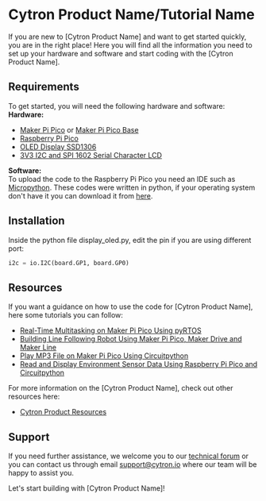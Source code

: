 # Cytron Product Name/Tutorial Name
If you are new to [Cytron Product Name] and want to get started quickly, you are in the right place! Here you will find all the information you need to set up your hardware and software and start coding with the [Cytron Product Name].  

## Requirements  
To get started, you will need the following hardware and software:  
**Hardware:**  
* [Maker Pi Pico](https://www.cytron.io/p-maker-pi-pico) or [Maker Pi Pico Base](https://www.cytron.io/p-maker-pi-pico-nb)  
* [Raspberry Pi Pico](https://www.raspberrypi.org/documentation/pico/getting-started/)  
* [OLED Display SSD1306](https://my.cytron.io/p-oled-i2c-0.96inch-128x64-blue-display)  
* [3V3 I2C and SPI 1602 Serial Character LCD](https://my.cytron.io/p-3v3-i2c-and-spi-1602-serial-character-lcd)  


**Software:**  
To upload the code to the Raspberry Pi Pico you need an IDE such as [Micropython](https://micropython.org/download/).
These codes were written in python, if your operating system don't have it you can download it from [here](https://www.python.org/downloads/).

## Installation 
Inside the python file display_oled.py, edit the pin if you are using different port:

```python
i2c = io.I2C(board.GP1, board.GP0)
```
## Resources 
If you want a guidance on how to use the code for [Cytron Product Name], here some tutorials you can follow:
* [Real-Time Multitasking on Maker Pi Pico Using pyRTOS](https://cytron.io/tutorial/real-time-multitasking-on-maker-pi-pico-using-pyrtos)  
* [Building Line Following Robot Using Maker Pi Pico, Maker Drive and Maker Line](https://cytron.io/tutorial/building-line-following-robot-using-maker-pi-pico-maker-drive-and-maker-line)  
* [Play MP3 File on Maker Pi Pico Using Circuitpython](https://cytron.io/tutorial/play-mp3-file-on-maker-pi-pico-using-circuitpython)  
* [Read and Display Environment Sensor Data Using Raspberry Pi Pico and Circuitpython](https://cytron.io/tutorial/read-and-display-environment-sensor-data-using-raspberry-pi-pico-and-circuitpython)  
  
For more information on the [Cytron Product Name], check out other resources here:
* [Cytron Product Resources](https://my.cytron.io/p-robo-pico-simplifying-robotics-with-raspberry-pi-pico/#tab-resource)  

## Support
If you need further assistance, we welcome you to our [technical forum](http://forum.cytron.io) or you can contact us through email support@cytron.io where our team will be happy to assist you. 

Let's start building with [Cytron Product Name]!

